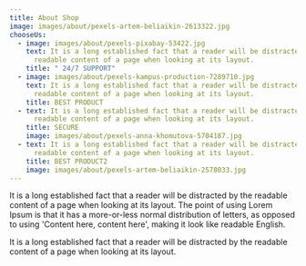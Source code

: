 ```yaml
---
title: About Shop
image: images/about/pexels-artem-beliaikin-2613322.jpg
chooseUs:
  - image: images/about/pexels-pixabay-53422.jpg
    text: It is a long established fact that a reader will be distracted by the
      readable content of a page when looking at its layout.
    title: " 24/7 SUPPORT"
  - image: images/about/pexels-kampus-production-7289710.jpg
    text: It is a long established fact that a reader will be distracted by the
      readable content of a page when looking at its layout.
    title: BEST PRODUCT
  - text: It is a long established fact that a reader will be distracted by the
      readable content of a page when looking at its layout.
    title: SECURE
    image: images/about/pexels-anna-khomutova-5704187.jpg
  - text: It is a long established fact that a reader will be distracted by the
      readable content of a page when looking at its layout.
    title: BEST PRODUCT2
    image: images/about/pexels-artem-beliaikin-2578033.jpg
---
```

It is a long established fact that a reader will be distracted by the readable content of a page when looking at its layout. The point of using Lorem Ipsum is that it has a more-or-less normal distribution of letters, as opposed to using 'Content here, content here', making it look like readable English.

It is a long established fact that a reader will be distracted by the readable content of a page when looking at its layout.